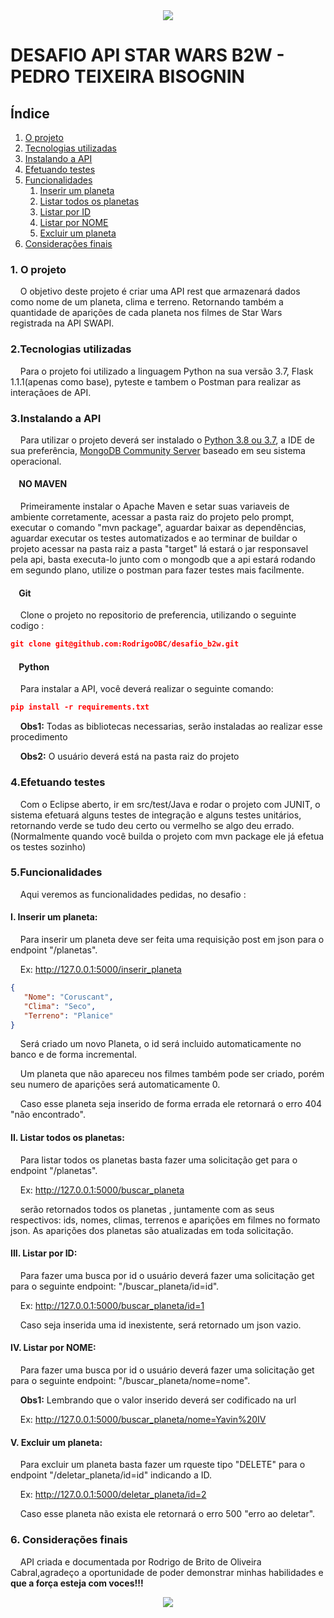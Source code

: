 <div align="center">
  <img src="img/sw.jpg"/> 
</div>

# DESAFIO API STAR WARS B2W - PEDRO TEIXEIRA BISOGNIN

## Índice

 <ol>
  <li><a href="#Sobre">O projeto</a></li>
  <li><a href="#Tecnologias">Tecnologias utilizadas</a></li>
  <li><a href="#Config">Instalando a API</a></li>
  <li><a href="#Testes">Efetuando testes</a></li>
  <li><a href="#Funcionalidades">Funcionalidades</a>
    <ol>
      <li><a href="#Insere">Inserir um planeta</a></li>
      <li><a href="#Lista">Listar todos os planetas</a></li>
      <li><a href="#buscaid">Listar por ID</a></li>
      <li><a href="#buscanome">Listar por NOME</a></li>
      <li><a href="#deleta">Excluir um planeta</a></li>
    </ol>
  </li>
  <li><a href="#final">Considerações finais</a>
 
</ol> 

<dl>
  
### <a name="Sobre">1. O projeto</a> 

&nbsp;&nbsp;&nbsp;&nbsp;O objetivo deste projeto é criar uma API rest que armazenará dados como nome de um planeta, clima e terreno. Retornando também a quantidade de aparições de cada planeta nos filmes de Star Wars registrada na API SWAPI.

### <a name="Tecnologias">2.Tecnologias utilizadas</a> 
&nbsp;&nbsp;&nbsp;&nbsp;Para o projeto foi utilizado a linguagem Python na sua versão 3.7, Flask 1.1.1(apenas como base), pyteste e tambem o Postman para realizar as interaçãoes de API.

### <a name="Config">3.Instalando a API</a>  
&nbsp;&nbsp;&nbsp;&nbsp;Para utilizar o projeto deverá ser instalado o <a href="https://www.python.org/downloads/release/python-383/">Python 3.8 ou 3.7</a>, a IDE de sua preferência,
<a href="https://www.mongodb.com/download-center?jmp=nav#community">MongoDB Community Server</a> baseado em seu sistema operacional.
&nbsp;&nbsp;&nbsp;&nbsp;


#### &nbsp;&nbsp;&nbsp;&nbsp;NO MAVEN
&nbsp;&nbsp;&nbsp;&nbsp;Primeiramente instalar o Apache Maven e setar suas variaveis de ambiente corretamente, acessar a pasta raiz
do projeto pelo prompt, executar o comando "mvn package", aguardar baixar as dependências, aguardar executar os testes 
automatizados e ao terminar de buildar o projeto acessar na pasta raiz a pasta "target" lá estará o jar responsavel pela api,
basta executa-lo junto com o mongodb que a api estará rodando em segundo plano, utilize o postman para fazer testes mais facilmente.

#### &nbsp;&nbsp;&nbsp;&nbsp;Git
&nbsp;&nbsp;&nbsp;&nbsp;Clone o projeto no repositorio de preferencia, utilizando o seguinte codigo : 
```JSON
git clone git@github.com:RodrigoOBC/desafio_b2w.git
```
#### &nbsp;&nbsp;&nbsp;&nbsp;Python
&nbsp;&nbsp;&nbsp;&nbsp;Para instalar a API, você deverá realizar o seguinte comando:
```JSON
pip install -r requirements.txt
```

&nbsp;&nbsp;&nbsp;&nbsp;<b>Obs1:</b> Todas as bibliotecas necessarias, serão instaladas ao realizar esse procedimento  </br>

&nbsp;&nbsp;&nbsp;&nbsp;<b>Obs2:</b> O usuário deverá está na pasta raiz do projeto  </br>


### <a name="Testes">4.Efetuando testes</a>  

&nbsp;&nbsp;&nbsp;&nbsp;Com o Eclipse aberto, ir em src/test/Java e rodar o projeto com JUNIT, o sistema efetuará alguns testes de integração e alguns testes unitários, retornando verde se tudo deu certo ou vermelho se algo deu errado.(Normalmente quando você builda o projeto com mvn package ele já efetua os testes sozinho)

### <a name="Funcionalidades">5.Funcionalidades</a>

&nbsp;&nbsp;&nbsp;&nbsp;Aqui veremos as funcionalidades pedidas, no desafio :

#### <a name="Insere">I. Inserir um planeta:</a>  

&nbsp;&nbsp;&nbsp;&nbsp;Para inserir um planeta deve ser feita uma requisição post em json para o endpoint "/planetas".

&nbsp;&nbsp;&nbsp;&nbsp;Ex:
http://127.0.0.1:5000/inserir_planeta
```JSON
{
   "Nome": "Coruscant",
   "Clima": "Seco",
   "Terreno": "Planice"
}
```
&nbsp;&nbsp;&nbsp;&nbsp;Será criado um novo Planeta, o id será incluido automaticamente no banco e de forma incremental. 

&nbsp;&nbsp;&nbsp;&nbsp;Um planeta que não apareceu nos filmes também pode ser criado, porém seu numero de aparições será automaticamente 0.

&nbsp;&nbsp;&nbsp;&nbsp;Caso esse planeta seja inserido de forma errada ele retornará o erro 404 "não encontrado".

#### <a name="Lista">II. Listar todos os planetas:</a>

&nbsp;&nbsp;&nbsp;&nbsp;Para listar todos os planetas basta fazer uma solicitação get para o endpoint "/planetas".

&nbsp;&nbsp;&nbsp;&nbsp;Ex:
http://127.0.0.1:5000/buscar_planeta

&nbsp;&nbsp;&nbsp;&nbsp;serão retornados todos os planetas , juntamente com as seus respectivos: ids, nomes, climas, terrenos e aparições em filmes no formato json. As aparições dos planetas são atualizadas em toda solicitação.

#### <a name="buscaid">III. Listar por ID:</a>

&nbsp;&nbsp;&nbsp;&nbsp;Para fazer uma busca por id o usuário deverá fazer uma solicitação get para o seguinte endpoint: "/buscar_planeta/id=id". 

&nbsp;&nbsp;&nbsp;&nbsp;Ex:
http://127.0.0.1:5000/buscar_planeta/id=1

&nbsp;&nbsp;&nbsp;&nbsp;Caso seja inserida uma id inexistente, será retornado um json vazio. 

#### <a name="buscanome">IV. Listar por NOME:</a>

&nbsp;&nbsp;&nbsp;&nbsp;Para fazer uma busca por id o usuário deverá fazer uma solicitação get para o seguinte endpoint: "/buscar_planeta/nome=nome".

&nbsp;&nbsp;&nbsp;&nbsp;<b>Obs1:</b> Lembrando que o valor inserido deverá ser codificado na url  </br>

&nbsp;&nbsp;&nbsp;&nbsp;Ex:
http://127.0.0.1:5000/buscar_planeta/nome=Yavin%20IV


#### <a name="deleta">V. Excluir um planeta:</a>

&nbsp;&nbsp;&nbsp;&nbsp;Para excluir um planeta basta fazer um rqueste tipo "DELETE" para o endpoint "/deletar_planeta/id=id" indicando a ID.

&nbsp;&nbsp;&nbsp;&nbsp;Ex: 
http://127.0.0.1:5000/deletar_planeta/id=2

&nbsp;&nbsp;&nbsp;&nbsp;Caso esse planeta não exista ele retornará o erro 500 "erro ao deletar".

### <a name="final">6. Considerações finais</a>

&nbsp;&nbsp;&nbsp;&nbsp;API criada e documentada por Rodrigo de Brito de Oliveira Cabral,agradeço a oportunidade de poder demonstrar minhas habilidades  e <b>que a força esteja com voces!!!</b>

<div align="center">
  <img src="img/rodapé.jpg"/>
<div>  

